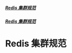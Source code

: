 ##### [Redis 集群规范](http://redisdoc.com/topic/cluster-spec.html)

##### [Redis 集群规范](http://www.redis.cn/topics/cluster-spec.html)



# Redis 集群规范
